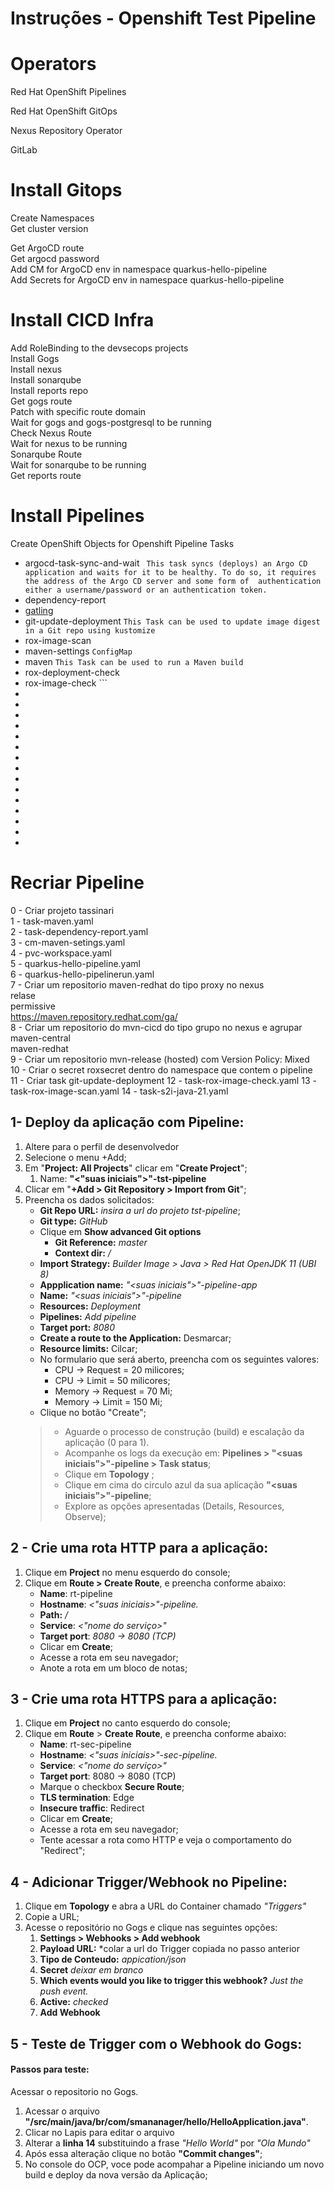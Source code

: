 # Instruções - Openshift Test Pipeline

# Operators
Red Hat OpenShift Pipelines

Red Hat OpenShift GitOps

Nexus Repository Operator

GitLab
# Install Gitops
Create Namespaces<br>
Get cluster version<br>

[//]: # (Install GitOps Operator<br>)

[//]: # (Install OCP Pipelines Operator<br>)
[//]: # (Associar o SA openshift-gitops-argocd-application-controller do projeto openshift-gitops ao projeto da aplicação<br>)
[//]: # (Install ArgoCD<br>)
[//]: # (Patch the CM of Openshift GitOps to add role admin by default<br>)
[//]: # (Add SSO Keycloak in Openshift GitOps by default<br>)
Get ArgoCD route<br>
Get argocd password<br>
Add CM for ArgoCD env in namespace quarkus-hello-pipeline<br>
Add Secrets for ArgoCD env in namespace quarkus-hello-pipeline

# Install CICD Infra
Add RoleBinding to the devsecops projects<br>
Install Gogs<br>
Install nexus<br>
Install sonarqube<br>
Install reports repo<br>
Get gogs route<br>
Patch with specific route domain<br>
Wait for gogs and gogs-postgresql to be running<br>
Check Nexus Route<br>
Wait for nexus to be running<br>
Sonarqube Route<br>
Wait for sonarqube to be running<br>
Get reports route

# Install Pipelines
Create OpenShift Objects for Openshift Pipeline Tasks
* argocd-task-sync-and-wait ```
   This task syncs (deploys) an Argo CD application and waits for it to be healthy.
   To do so, it requires the address of the Argo CD server and some form of 
   authentication either a username/password or an authentication token.```
* dependency-report
* [gatling](https://gatling.io/)
* git-update-deployment ``` This Task can be used to update image digest in a Git repo using kustomize ```
* rox-image-scan
* maven-settings ``` ConfigMap ```
* maven ``` This Task can be used to run a Maven build ```
* rox-deployment-check 
* rox-image-check ``` 
*
*
*
*
*
*
*
*
*
*
*
*
*
*
*


# Recriar Pipeline
0 - Criar projeto tassinari<br>
1 - task-maven.yaml<br>
2 - task-dependency-report.yaml<br>
3 - cm-maven-setings.yaml<br>
4 - pvc-workspace.yaml<br>
5 - quarkus-hello-pipeline.yaml<br>
6 - quarkus-hello-pipelinerun.yaml<br>
7 - Criar um repositorio maven-redhat do tipo proxy no nexus<br>
relase<br>
permissive<br>
https://maven.repository.redhat.com/ga/ <br>
8 - Criar um repositorio do mvn-cicd do tipo grupo no nexus e agrupar<br>
maven-central<br>
maven-redhat<br>
9 - Criar um repositorio mvn-release (hosted) com Version Policy: Mixed<br>
10 - Criar o secret roxsecret dentro do namespace que contem o pipeline<br>
11 - Criar task git-update-deployment
12 - task-rox-image-check.yaml
13 - task-rox-image-scan.yaml
14 - task-s2i-java-21.yaml

## 1- Deploy da aplicação com Pipeline:

1. Altere para o perfil de desenvolvedor
2. Selecione o menu +Add;
3. Em "**Project: All Projects**" clicar em "**Create Project**";
    1. Name: **"<"suas iniciais">"-tst-pipeline**
4. Clicar em "**+Add > Git Repository > Import from Git**";
5. Preencha os dados solicitados:
    - **Git Repo URL:** *insira a url do projeto tst-pipeline*;
    - **Git type:** *GitHub*
    - Clique em **Show advanced Git options**
        - **Git Reference:** *master*
        - **Context dir:** */*
    - **Import Strategy:** *Builder Image > Java > Red Hat OpenJDK 11 (UBI 8)*
    - **Appplication name:** *"<suas iniciais">"-pipeline-app*
    - **Name:** *"<suas iniciais">"-pipeline*
    - **Resources:** *Deployment*
    - **Pipelines:** *Add pipeline*
    - **Target port:** *8080*
    - **Create a route to the Application:** Desmarcar;
    - **Resource limits:** Cilcar;
    - No formulario que será aberto, preencha com os seguintes valores:
        - CPU -> Request = 20 milicores;
        - CPU -> Limit = 50 milicores;
        - Memory -> Request = 70 Mi;
        - Memory -> Limit = 150 Mi;
    - Clique no botão "Create";
   >
   >- Aguarde o processo de construção (build) e escalação da aplicação (0 para 1).
   >- Acompanhe os logs da execução em: **Pipelines > "<suas iniciais">"-pipeline > Task status**;
   >- Clique em **Topology** ;
   >- Clique em cima do circulo azul da sua aplicação **"<suas iniciais">"-pipeline**;
   >- Explore as opções apresentadas (Details, Resources, Observe);

## 2 - Crie uma rota HTTP para a aplicação:
1. Clique em **Project** no menu esquerdo do console;
2. Clique em **Route > Create Route**, e preencha conforme abaixo:
    - **Name**: rt-pipeline
    - **Hostname**:  *<"suas iniciais>"-pipeline.<dominio openshift>*
    - **Path:** */*
    - **Service**: *<"nome do serviço>"*
    - **Target port**: *8080 -> 8080 (TCP)*
    - Clicar em **Create**;
    - Acesse a rota em seu navegador;
    - Anote a rota em um bloco de notas;

## 3 - Crie uma rota HTTPS para a aplicação:
1. Clique em **Project** no canto esquerdo do console;
2. Clique em **Route** > **Create Route**, e preencha conforme abaixo:
    - **Name**: rt-sec-pipeline
    - **Hostname**: *<"suas iniciais>"-sec-pipeline.<dominio openshift>*
    - **Service**: *<"nome do serviço>"*
    - **Target port**: 8080 -> 8080 (TCP)
    - Marque o checkbox **Secure Route**;
    - **TLS termination**: Edge
    - **Insecure traffic**: Redirect
    - Clicar em **Create**;
    - Acesse a rota em seu navegador;
    - Tente acessar a rota como HTTP e veja o comportamento do "Redirect";

## 4 - Adicionar Trigger/Webhook no Pipeline:

1. Clique em **Topology** e abra a URL do Container chamado *"Triggers"*
2. Copie a URL;
3. Acesse o repositório no Gogs e clique nas seguintes opções:
    1. **Settings > Webhooks > Add webhook**
    2. **Payload URL:** *colar a url do Trigger copiada no passo anterior
    3. **Tipo de Conteudo:** *appication/json*
    4. **Secret** *deixar em branco*
    5. **Which events would you like to trigger this webhook?** *Just the push event.*
    6. **Active:** *checked*
    7. **Add Webhook**

## 5 - Teste de Trigger com o Webhook do Gogs:

#### Passos para teste:

Acessar o repositorio no Gogs.

1. Acessar o arquivo **"/src/main/java/br/com/smananager/hello/HelloApplication.java"**.
2. Clicar no Lapis para editar o arquivo
3. Alterar a **linha 14** substituindo a frase *"Hello World"* por *"Ola Mundo"*
4. Após essa alteração clique no botão **"Commit changes"**;
5. No console do OCP, voce pode acompahar a Pipeline iniciando um novo build e deploy da nova versão da Aplicação;

